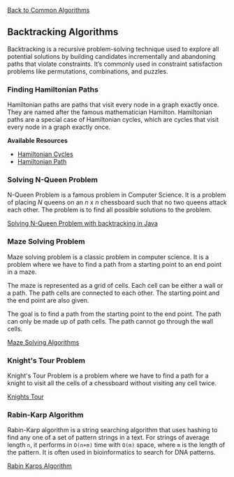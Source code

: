 [Back to Common Algorithms](03-common-algorithms.md)

## Backtracking Algorithms

Backtracking is a recursive problem-solving technique used to explore all potential solutions by building candidates incrementally and abandoning paths that violate constraints. It’s commonly used in constraint satisfaction problems like permutations, combinations, and puzzles.

### Finding Hamiltonian Paths

Hamiltonian paths are paths that visit every node in a graph exactly once. They are named after the famous mathematician Hamilton. Hamiltonian paths are a special case of Hamiltonian cycles, which are cycles that visit every node in a graph exactly once.

**Available Resources**

- [Hamiltonian Cycles](https://en.wikipedia.org/wiki/Hamiltonian_cycle)
- [Hamiltonian Path](https://www.hackerearth.com/practice/algorithms/graphs/hamiltonian-path/tutorial/)

### Solving N-Queen Problem

N-Queen Problem is a famous problem in Computer Science. It is a problem of placing *N* queens on an *n* x *n* chessboard such that no two queens attack each other. The problem is to find all possible solutions to the problem.

[Solving N-Queen Problem with backtracking in Java](https://www.digitalocean.com/community/tutorials/n-queens-problem-java-c-plus-plus)

### Maze Solving Problem

Maze solving problem is a classic problem in computer science. It is a problem where we have to find a path from a starting point to an end point in a maze. 

The maze is represented as a grid of cells. Each cell can be either a wall or a path. The path cells are connected to each other. The starting point and the end point are also given. 

The goal is to find a path from the starting point to the end point. The path can only be made up of path cells. The path cannot go through the wall cells.

[Maze Solving Algorithms](https://github.com/john-science/mazelib/blob/main/docs/MAZE_SOLVE_ALGOS.md)

### Knight's Tour Problem

Knight's Tour Problem is a problem where we have to find a path for a knight to visit all the cells of a chessboard without visiting any cell twice.

[Knights Tour](https://bradfieldcs.com/algos/graphs/knights-tour/)

### Rabin-Karp Algorithm

Rabin-Karp algorithm is a string searching algorithm that uses hashing to find any one of a set of pattern strings in a text. For strings of average length `n`, it performs in `O(n+m)` time with `O(m)` space, where `m` is the length of the pattern. It is often used in bioinformatics to search for DNA patterns.

[Rabin Karps Algorithm](https://www.coursera.org/lecture/data-structures/rabin-karps-algorithm-c0Qkw)